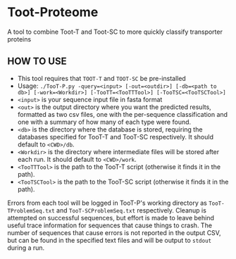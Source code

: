 # Toot-Proteome
A tool to combine Toot-T and Toot-SC to more quickly classify transporter proteins


## HOW TO USE
 - This tool requires that `TOOT-T` and `TOOT-SC` be pre-installed
 - Usage: `./TooT-P.py -query=<input> [-out=<outdir>] [-db=<path to db>] [-work=<Workdir>] [-TooTT=<TooTTTool>] [-TooTSC=<TooTSCTool>]`
  - `<input>` is your sequence input file in fasta format
  - `<out>` is the output directory where you want the predicted 	results, formatted as two csv files, one with the per-sequence classification and one with a summary of how many of each type were found.
  - `<db>` is the directory where the database is stored, requiring the databases specified for TooT-T and TooT-SC respectively. It should default to `<CWD>/db`.
  - `<Workdir>` is the directory where intermediate files will be stored after each run. It should default to `<CWD>/work`.
  - `<TooTTTool>` is the path to the TooT-T script (otherwise it finds it in the path).
  - `<TooTSCTool>` is the path to the TooT-SC script (otherwise it finds it in the path).

Errors from each tool will be logged in TooT-P's working directory as `TooT-TProblemSeq.txt` and `TooT-SCProblemSeq.txt` respectively. Cleanup is attempted on successful sequences, but effort is made to leave behind useful trace information for sequences that cause things to crash. The number of sequences that cause errors is not reported in the output CSV, but can be found in the specified text files and will be output to `stdout` during a run.
  